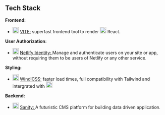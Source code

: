 ## Tech Stack

**Frontend:** 
  * <img src="https://chuongtang.github.io/sourceStore/logos/Vite.png" alt="VITE"
	title="VITE logo" height="20" /> [VITE:](https://vitejs.dev) superfast frontend tool to render <img src="https://chuongtang.github.io/sourceStore/logos/React.png" alt="React"
	title="React logo" height="20" /> React.

**User Authorization:** 
  * <img src="https://chuongtang.github.io/sourceStore/logos/Netlify.png" alt="Netlify Logo"
	title="Netlify Identity logo" height="20" /> [Netlify Identity: ](https://docs.netlify.com/visitor-access/identity) Manage and authenticate users on your site or app, without requiring them to be users of Netlify or any other service.

**Styling:** 
  * <img src="https://chuongtang.github.io/sourceStore/logos/WindiCSS.png" alt="WindiCSS"
	title="WindiCSS logo" height="20" /> [WindiCSS:](https://windicss.org/guide) faster load times, full compatibility with Tailwind and intergrated with <img src="https://chuongtang.github.io/sourceStore/logos/Vite.png" alt="VITE"
	title="VITE logo" height="20" />


**Backend:** 
* <img src="https://chuongtang.github.io/sourceStore/logos/Sanity.png" alt="Sanity"
	title="Sanity logo" height="20" /> [Sanity: ](https://www.sanity.io) A futuristic CMS platform for building data driven application.
 